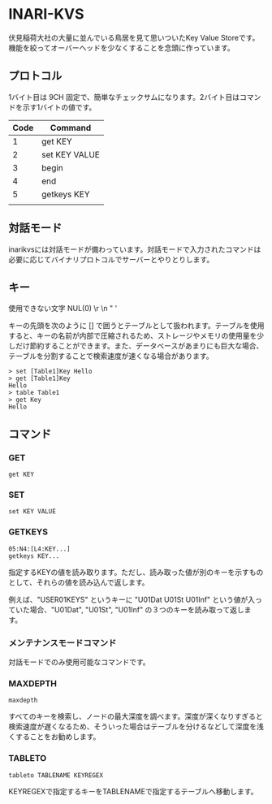 # INARI-KVS

伏見稲荷大社の大量に並んでいる鳥居を見て思いついたKey Value Storeです。機能を絞ってオーバーヘッドを少なくすることを念頭に作っています。

## プロトコル

1バイト目は 9CH 固定で、簡単なチェックサムになります。2バイト目はコマンドを示す1バイトの値です。

| Code | Command       |
| ---- | ------------- |
| 1    | get KEY       |
| 2    | set KEY VALUE |
| 3    | begin         |
| 4    | end           |
| 5    | getkeys KEY   |
|      |               |

## 対話モード

inarikvsには対話モードが備わっています。対話モードで入力されたコマンドは必要に応じてバイナリプロトコルでサーバーとやりとりします。

## キー

使用できない文字 NUL(0) \r \n " '

キーの先頭を次のように [] で囲うとテーブルとして扱われます。テーブルを使用すると、キーの名前が内部で圧縮されるため、ストレージやメモリの使用量を少しだけ節約することができます。また、データベースがあまりにも巨大な場合、テーブルを分割することで検索速度が速くなる場合があります。

```shell
> set [Table1]Key Hello
> get [Table1]Key
Hello
> table Table1
> get Key
Hello
```







## コマンド

### GET

```shell
get KEY
```

### SET

```shell
set KEY VALUE
```

### GETKEYS

```shell
05:N4:[L4:KEY...]
getkeys KEY...
```

指定するKEYの値を読み取ります。ただし、読み取った値が別のキーを示すものとして、それらの値を読み込んで返します。

例えば、"USER01KEYS" というキーに "U01Dat U01St U01Inf" という値が入っていた場合、"U01Dat", "U01St", "U01Inf" の３つのキーを読み取って返します。

### メンテナンスモードコマンド

対話モードでのみ使用可能なコマンドです。

### MAXDEPTH

```shell
maxdepth
```

すべてのキーを検索し、ノードの最大深度を調べます。深度が深くなりすぎると検索速度が遅くなるため、そういった場合はテーブルを分けるなどして深度を浅くすることをお勧めします。

### TABLETO

```shell
tableto TABLENAME KEYREGEX
```

KEYREGEXで指定するキーをTABLENAMEで指定するテーブルへ移動します。





